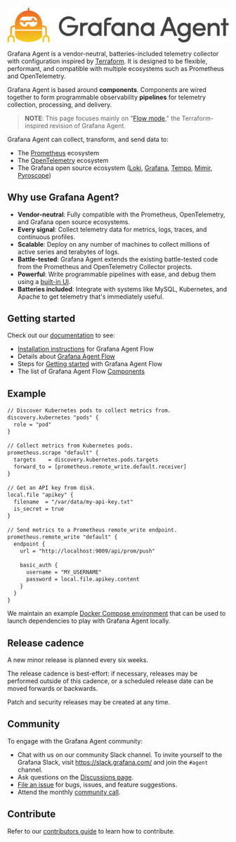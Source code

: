 <p align="center"><img src="docs/sources/assets/logo_and_name.png" alt="Grafana Agent logo"></p>

Grafana Agent is a vendor-neutral, batteries-included telemetry collector with
configuration inspired by [Terraform][]. It is designed to be flexible,
performant, and compatible with multiple ecosystems such as Prometheus and
OpenTelemetry.

Grafana Agent is based around **components**. Components are wired together to
form programmable observability **pipelines** for telemetry collection,
processing, and delivery.

> **NOTE**: This page focuses mainly on "[Flow mode][Grafana Agent Flow]," the
> Terraform-inspired revision of Grafana Agent.

Grafana Agent can collect, transform, and send data to:

* The [Prometheus][] ecosystem
* The [OpenTelemetry][] ecosystem
* The Grafana open source ecosystem ([Loki][], [Grafana][], [Tempo][], [Mimir][], [Pyroscope][])

[Terraform]: https://terraform.io
[Grafana Agent Flow]: https://grafana.com/docs/agent/latest/flow/
[Prometheus]: https://prometheus.io
[OpenTelemetry]: https://opentelemetry.io
[Loki]: https://github.com/grafana/loki
[Grafana]: https://github.com/grafana/grafana
[Tempo]: https://github.com/grafana/tempo
[Mimir]: https://github.com/grafana/mimir
[Pyroscope]: https://github.com/grafana/pyroscope

## Why use Grafana Agent?

* **Vendor-neutral**: Fully compatible with the Prometheus, OpenTelemetry, and
  Grafana open source ecosystems.
* **Every signal**: Collect telemetry data for metrics, logs, traces, and
  continuous profiles.
* **Scalable**: Deploy on any number of machines to collect millions of active
  series and terabytes of logs.
* **Battle-tested**: Grafana Agent extends the existing battle-tested code from
  the Prometheus and OpenTelemetry Collector projects.
* **Powerful**: Write programmable pipelines with ease, and debug them using a
  [built-in UI][UI].
* **Batteries included**: Integrate with systems like MySQL, Kubernetes, and
  Apache to get telemetry that's immediately useful.

[UI]: https://grafana.com/docs/agent/latest/flow/monitoring/debugging/#grafana-agent-flow-ui

## Getting started

Check out our [documentation][] to see:

* [Installation instructions][] for Grafana Agent Flow
* Details about [Grafana Agent Flow][]
* Steps for [Getting started][] with Grafana Agent Flow
* The list of Grafana Agent Flow [Components][]

[documentation]: https://grafana.com/docs/agent/latest/
[Installation instructions]: https://grafana.com/docs/agent/latest/flow/setup/install/
[Grafana Agent Flow]: https://grafana.com/docs/agent/latest/flow/
[Getting started]: https://grafana.com/docs/agent/latest/flow/getting_started/
[Components]: https://grafana.com/docs/agent/latest/flow/reference/components/

## Example

```river
// Discover Kubernetes pods to collect metrics from.
discovery.kubernetes "pods" {
  role = "pod"
}

// Collect metrics from Kubernetes pods.
prometheus.scrape "default" {
  targets    = discovery.kubernetes.pods.targets
  forward_to = [prometheus.remote_write.default.receiver]
}

// Get an API key from disk.
local.file "apikey" {
  filename  = "/var/data/my-api-key.txt"
  is_secret = true
}

// Send metrics to a Prometheus remote_write endpoint.
prometheus.remote_write "default" {
  endpoint {
    url = "http://localhost:9009/api/prom/push"

    basic_auth {
      username = "MY_USERNAME"
      password = local.file.apikey.content
    }
  }
}
```

We maintain an example [Docker Compose environment][] that can be used to
launch dependencies to play with Grafana Agent locally.

[Docker Compose environment]: ./example/docker-compose/

## Release cadence

A new minor release is planned every six weeks.

The release cadence is best-effort: if necessary, releases may be performed
outside of this cadence, or a scheduled release date can be moved forwards or
backwards.

Patch and security releases may be created at any time.

## Community

To engage with the Grafana Agent community:

* Chat with us on our community Slack channel. To invite yourself to the
  Grafana Slack, visit <https://slack.grafana.com/> and join the `#agent`
  channel.
* Ask questions on the [Discussions page][].
* [File an issue][] for bugs, issues, and feature suggestions.
* Attend the monthly [community call][].

[Discussions page]: https://github.com/grafana/agent/discussions
[File an issue]: https://github.com/grafana/agent/issues/new
[community call]: https://docs.google.com/document/d/1TqaZD1JPfNadZ4V81OCBPCG_TksDYGlNlGdMnTWUSpo

## Contribute

Refer to our [contributors guide][] to learn how to contribute.

[contributors guide]: ./docs/developer/contributing.md
